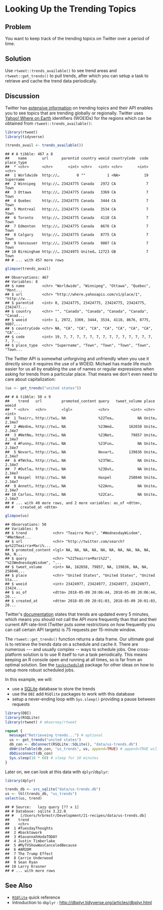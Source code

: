 # Looking Up the Trending Topics

## Problem

You want to keep track of the trending topics on Twitter over a period of time.

## Solution

Use `rtweet::trends_available()` to see trend areas and `rtweet::get_trends()` to pull trends, after which you can setup a task to retrieve and cache the trend data periodically.

## Discussion

Twitter has [extensive information](https://help.twitter.com/en/using-twitter/twitter-trending-faqs) on trending topics and their API enables you to see topics that are trending globally or regionally. Twitter uses [Yahoo! Where on Earth](https://developer.yahoo.com/geo/geoplanet/guide/concepts.html) identifiers (WOEIDs) for the regions which can be obtained from `rtweet::trends_available()`:


```r
library(rtweet)
library(tidyverse)
```


```r
(trends_avail <- trends_available())
```

```
## # A tibble: 467 x 8
##    name       url      parentid country woeid countryCode  code place_type
##  * <chr>      <chr>       <int> <chr>   <int> <chr>       <int> <chr>     
##  1 Worldwide  http://…        0 ""          1 <NA>           19 Supername 
##  2 Winnipeg   http://… 23424775 Canada   2972 CA              7 Town      
##  3 Ottawa     http://… 23424775 Canada   3369 CA              7 Town      
##  4 Quebec     http://… 23424775 Canada   3444 CA              7 Town      
##  5 Montreal   http://… 23424775 Canada   3534 CA              7 Town      
##  6 Toronto    http://… 23424775 Canada   4118 CA              7 Town      
##  7 Edmonton   http://… 23424775 Canada   8676 CA              7 Town      
##  8 Calgary    http://… 23424775 Canada   8775 CA              7 Town      
##  9 Vancouver  http://… 23424775 Canada   9807 CA              7 Town      
## 10 Birmingham http://… 23424975 United… 12723 GB              7 Town      
## # ... with 457 more rows
```

```r
glimpse(trends_avail)
```

```
## Observations: 467
## Variables: 8
## $ name        <chr> "Worldwide", "Winnipeg", "Ottawa", "Quebec", "Mont...
## $ url         <chr> "http://where.yahooapis.com/v1/place/1", "http://w...
## $ parentid    <int> 0, 23424775, 23424775, 23424775, 23424775, 2342477...
## $ country     <chr> "", "Canada", "Canada", "Canada", "Canada", "Canad...
## $ woeid       <int> 1, 2972, 3369, 3444, 3534, 4118, 8676, 8775, 9807,...
## $ countryCode <chr> NA, "CA", "CA", "CA", "CA", "CA", "CA", "CA", "CA"...
## $ code        <int> 19, 7, 7, 7, 7, 7, 7, 7, 7, 7, 7, 7, 7, 7, 7, 7, 7...
## $ place_type  <chr> "Supername", "Town", "Town", "Town", "Town", "Town...
```

The Twitter API is somewhat unforgiving and unfriendly when you use it directly since it requires the use of a WOEID. Michael has made life much easier for us all by enabling the use of names or regular expressions when asking for trends from a particular place. That means we don't even need to care about capitalization:


```r
(us <- get_trends("united states"))
```

```
## # A tibble: 50 x 9
##    trend   url         promoted_content query   tweet_volume place   woeid
##  * <chr>   <chr>       <lgl>            <chr>          <int> <chr>   <int>
##  1 Teairr… http://twi… NA               %22Tea…           NA Unite… 2.34e7
##  2 #Wedne… http://twi… NA               %23Wed…       162658 Unite… 2.34e7
##  3 #NetNe… http://twi… NA               %23Net…        79857 Unite… 2.34e7
##  4 #Funny… http://twi… NA               %23Fun…           NA Unite… 2.34e7
##  5 Novart… http://twi… NA               Novart…       139836 Unite… 2.34e7
##  6 #TWcha… http://twi… NA               %23TWc…           NA Unite… 2.34e7
##  7 #Outla… http://twi… NA               %23Out…           NA Unite… 2.34e7
##  8 Haspel  http://twi… NA               Haspel        258046 Unite… 2.34e7
##  9 Annett… http://twi… NA               %22Ann…           NA Unite… 2.34e7
## 10 Carlos… http://twi… NA               %22Car…           NA Unite… 2.34e7
## # ... with 40 more rows, and 2 more variables: as_of <dttm>,
## #   created_at <dttm>
```

```r
glimpse(us)
```

```
## Observations: 50
## Variables: 9
## $ trend            <chr> "Teairra Mari", "#WednesdayWisdom", "#NetNeut...
## $ url              <chr> "http://twitter.com/search?q=%22Teairra+Mari%...
## $ promoted_content <lgl> NA, NA, NA, NA, NA, NA, NA, NA, NA, NA, NA, N...
## $ query            <chr> "%22Teairra+Mari%22", "%23WednesdayWisdom", "...
## $ tweet_volume     <int> NA, 162658, 79857, NA, 139836, NA, NA, 258046...
## $ place            <chr> "United States", "United States", "United Sta...
## $ woeid            <int> 23424977, 23424977, 23424977, 23424977, 23424...
## $ as_of            <dttm> 2018-05-09 20:06:44, 2018-05-09 20:06:44, 20...
## $ created_at       <dttm> 2018-05-09 20:01:03, 2018-05-09 20:01:03, 20...
```

Twitter's [documentation](https://developer.twitter.com/en/docs/trends/trends-for-location/api-reference/get-trends-place) states that trends are updated every 5 minutes, which means you should not call the API more frequently than that and their current API rate-limit (Twitter puts some restrictions on how frequently you can call certain API targets) is 75 requests per 15-minute window.

The `rtweet::get_trends()` function returns a data frame. Our ultimate goal is to retrieve the trends data on a schedule and cache it. There are numerous --- and usually complex -- ways to schedule jobs. One cross-platform solution is to use R itself to run a task periodically. This means keeping an R console open and running at all times, so is far from an optimal solution. See the [`taskscheduleR`](https://github.com/bnosac/taskscheduleR) package for other ideas on how to setup more robust scheduled jobs.

In this example, we will:

- use a [SQLite](https://www.sqlite.org/) database to store the trends
- use the `DBI` add `RSQlite` packages to work with this database
- setup a never-ending loop with `Sys.sleep()` providing a pause between requests


```r
library(DBI)
library(RSQLite)
library(rtweet) # mkearney/rtweet

repeat {
  message("Retrieveing trends...") # optional
  us <- get_trends("united states")
  db_con <- dbConnect(RSQLite::SQLite(), "data/us-trends.db")
  dbWriteTable(db_con, "us_trends", us, append=TRUE) # append=TRUE will update the table vs overwrite and also create it on first run if it does not exist
  dbDisconnect(db_con)
  Sys.sleep(10 * 60) # sleep for 10 minutes
}
```

Later on, we can look at this data with `dplyr`/`dbplyr`:


```r
library(dplyr)

trends_db <- src_sqlite("data/us-trends.db")
us <- tbl(trends_db, "us_trends")
select(us, trend)
```

```
## # Source:   lazy query [?? x 1]
## # Database: sqlite 3.22.0
## #   [/Users/hrbrmstr/Development/21-recipes/data/us-trends.db]
##    trend                      
##    <chr>                      
##  1 #TuesdayThoughts           
##  2 #backtowork                
##  3 #SavannahHodaTODAY         
##  4 Justin Timberlake          
##  5 #MyTVShowWasCanceledBecause
##  6 #AM2DM                     
##  7 The Trump Effect           
##  8 Carrie Underwood           
##  9 Sean Ryan                  
## 10 Larry Krasner              
## # ... with more rows
```

## See Also

- [`RSQlite`](https://www.r-project.org/nosvn/pandoc/RSQLite.html) quick reference
- Introduction to `dbplyr` : <http://dbplyr.tidyverse.org/articles/dbplyr.html>
